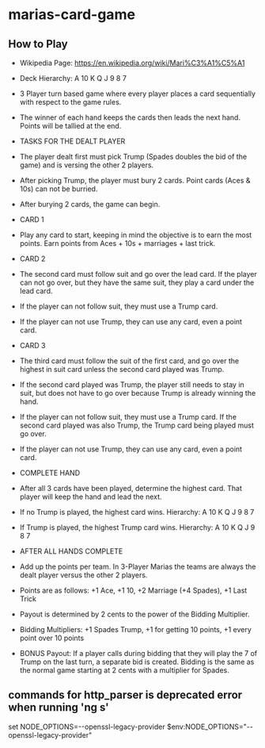 # marias-card-game

## How to Play
* Wikipedia Page: https://en.wikipedia.org/wiki/Mari%C3%A1%C5%A1
* Deck Hierarchy: A 10 K Q J 9 8 7
* 3 Player turn based game where every player places a card sequentially with respect to the game rules. 
* The winner of each hand keeps the cards then leads the next hand. Points will be tallied at the end.

* TASKS FOR THE DEALT PLAYER
* The player dealt first must pick Trump (Spades doubles the bid of the game) and is versing the other 2 players.
* After picking Trump, the player must bury 2 cards. Point cards (Aces & 10s) can not be burried.
* After burying 2 cards, the game can begin. 

* CARD 1
* Play any card to start, keeping in mind the objective is to earn the most points. Earn points from Aces + 10s + marriages + last trick.

* CARD 2
* The second card must follow suit and go over the lead card. If the player can not go over, but they have the same suit, they play a card under the lead card.
* If the player can not follow suit, they must use a Trump card.
* If the player can not use Trump, they can use any card, even a point card.

* CARD 3
* The third card must follow the suit of the first card, and go over the highest in suit card unless the second card played was Trump.
* If the second card played was Trump, the player still needs to stay in suit, but does not have to go over because Trump is already winning the hand.
* If the player can not follow suit, they must use a Trump card. If the second card played was also Trump, the Trump card being played must go over.
* If the player can not use Trump, they can use any card, even a point card.

* COMPLETE HAND
* After all 3 cards have been played, determine the highest card. That player will keep the hand and lead the next.
* If no Trump is played, the highest card wins. Hierarchy: A 10 K Q J 9 8 7
* If Trump is played, the highest Trump card wins. Hierarchy: A 10 K Q J 9 8 7

* AFTER ALL HANDS COMPLETE
* Add up the points per team. In 3-Player Marias the teams are always the dealt player versus the other 2 players.
* Points are as follows: +1 Ace, +1 10, +2 Marriage (+4 Spades), +1 Last Trick
* Payout is determined by 2 cents to the power of the Bidding Multiplier.
* Bidding Multipliers: +1 Spades Trump, +1 for getting 10 points, +1 every point over 10 points
* BONUS Payout: If a player calls during bidding that they will play the 7 of Trump on the last turn, a separate bid is created. Bidding is the same as the normal game starting at 2 cents with a multiplier for Spades.



## commands for http_parser is deprecated error when running 'ng s'
set NODE_OPTIONS=--openssl-legacy-provider
$env:NODE_OPTIONS="--openssl-legacy-provider"